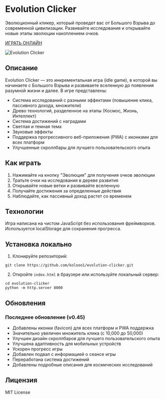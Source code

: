 # Evolution Clicker

Эволюционный кликер, который проведет вас от Большого Взрыва до современной цивилизации. Развивайте исследования и открывайте новые этапы эволюции накоплением очков.

[ИГРАТЬ ОНЛАЙН](https://kolooo1.github.io/evolution-clicker/)

![Evolution Clicker](https://raw.githubusercontent.com/kolooo1/evolution-clicker/main/assets/preview.png)

## Описание

Evolution Clicker — это инкрементальная игра (idle game), в которой вы начинаете с Большого Взрыва и развиваете вселенную до появления разумной жизни и далее. В игре представлены:

- Система исследований с разными эффектами (повышение клика, пассивного дохода, множители)
- Древо технологий, разделенное на этапы (Космос, Жизнь, Интеллект)
- Система достижений с наградами
- Светлая и темная тема
- Звуковые эффекты
- Поддержка прогрессивного веб-приложения (PWA) с иконками для всех платформ
- Улучшенные скроллбары для лучшего пользовательского опыта

## Как играть

1. Нажимайте на кнопку "Эволюция" для получения очков эволюции
2. Тратьте очки на исследования в дереве развития
3. Открывайте новые ветки и развивайте вселенную
4. Получайте достижения за определенные действия
5. Наблюдайте, как пассивный доход растет со временем

## Технологии

Игра написана на чистом JavaScript без использования фреймворков. Используется localStorage для сохранения прогресса.

## Установка локально

1. Клонируйте репозиторий:
```
git clone https://github.com/kolooo1/evolution-clicker.git
```

2. Откройте `index.html` в браузере или используйте локальный сервер:
```
cd evolution-clicker
python -m http.server 8000
```

## Обновления

### Последнее обновление (v0.45)
- Добавлены иконки (favicon) для всех платформ и PWA поддержка
- Значительно увеличен множитель клика (с 10,000 до 50,000)
- Улучшен дизайн скроллбаров для лучшего пользовательского опыта
- Улучшена адаптивность для мобильных устройств
- Ускорен прогресс игры
- Добавлен подвал с информацией о сеансе игры
- Переработана система достижений
- Добавлены подробные описания для космических исследований

## Лицензия

MIT License 